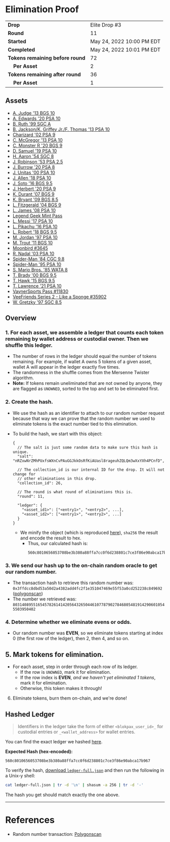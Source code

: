 # Elimination Proof

|||
|---|---|
| **Drop** | Elite Drop #3 |
| **Round** | 11 |
| **Started** | May 24, 2022 10:00 PM EDT |
| **Completed** | May 24, 2022 10:01 PM EDT |
| **Tokens remaining before round** | 72 |
| **&nbsp;&nbsp;&nbsp;&nbsp;Per Asset** | 2 |
| **Tokens remaining after round** | 36 |
| **&nbsp;&nbsp;&nbsp;&nbsp;Per Asset** | 1 |

## Assets

- [A. Judge &#039;13 BGS 10](asset-1754.md)
- [A. Edwards &#039;20 PSA 10](asset-1755.md)
- [B. Ruth &#039;99 SGC A](asset-1756.md)
- [B. Jackson/K. Griffey Jr./F. Thomas &#039;13 PSA 10](asset-1757.md)
- [Charizard &#039;02 PSA 9](asset-1758.md)
- [C. McGregor &#039;13 PSA 10](asset-1759.md)
- [C. Monster R &#039;20 BGS 9](asset-1760.md)
- [D. Samuel &#039;19 PSA 10](asset-1761.md)
- [H. Aaron &#039;54 SGC 8](asset-1762.md)
- [J. Robinson &#039;53 PSA 2.5](asset-1763.md)
- [J. Burrow &#039;20 PSA 8](asset-1764.md)
- [J. Unitas &#039;00 PSA 10](asset-1765.md)
- [J. Allen &#039;18 PSA 10](asset-1766.md)
- [J. Soto &#039;16 BGS 9.5](asset-1767.md)
- [J. Herbert &#039;20 PSA 9](asset-1768.md)
- [K. Durant &#039;07 BGS 9](asset-1769.md)
- [K. Bryant &#039;09 BGS 8.5](asset-1770.md)
- [L. Fitzgerald &#039;04 BGS 9](asset-1771.md)
- [L. James &#039;08 PSA 10](asset-1772.md)
- [Legend Geek Mint Pass](asset-1773.md)
- [L. Messi &#039;17 PSA 10](asset-1774.md)
- [L. Pikachu &#039;16 PSA 10](asset-1775.md)
- [L. Robert &#039;18 BGS 9.5](asset-1776.md)
- [M. Jordan &#039;97 PSA 10](asset-1777.md)
- [M. Trout &#039;11 BGS 10](asset-1778.md)
- [Moonbird #3645](asset-1779.md)
- [R. Nadal &#039;03 PSA 10](asset-1780.md)
- [Spider-Man &#039;84 CGC 9.8](asset-1781.md)
- [Spider-Man &#039;95 PSA 10](asset-1782.md)
- [S. Mario Bros. &#039;85 WATA 8](asset-1783.md)
- [T. Brady &#039;00 BGS 9.5](asset-1784.md)
- [T. Hawk &#039;15 BGS 9.5](asset-1785.md)
- [T. Lawrence &#039;21 PSA 10](asset-1786.md)
- [VaynerSports Pass #11830](asset-1787.md)
- [VeeFriends Series 2 - Like a Sponge #35902](asset-1788.md)
- [W. Gretzky &#039;97 SGC 8.5](asset-1789.md)

## Overview

### 1. For each asset, we assemble a ledger that counts each token remaining by wallet address or custodial owner. Then we shuffle this ledger.
- The number of rows in the ledger should equal the number of tokens remaining. For example, if wallet A owns 5 tokens of a given asset, wallet A will appear in the ledger exactly five times.
- The randomness in the shuffle comes from the Mersenne Twister algorithm.
- **Note:** If tokens remain uneliminated that are not owned by anyone, they are flagged as `UNOWNED`, sorted to the top and set to be eliminated first.

### 2. Create the hash.
- We use the hash as an identifier to attach to our random number request because that way we can prove that the random number we used to eliminate tokens is the exact number tied to this elimination.
- To build the hash, we start with this object:
  ```jsonc
  {
    // The salt is just some random data to make sure this hash is unique.
    "salt": "nRZxwNrZMhPUxfsWXnCvPAuGGJkkOsRfKiAUasl8rageuhZQLQm3wXxYXh4PCnfD",

    // The collection_id is our internal ID for the drop. It will not change for
    // other eliminations in this drop.
    "collection_id": 26,

    // The round is what round of eliminations this is.
    "round": 11,

    "ledger": {
      "<asset_id1>": ["<entry1>", "<entry2>", ...],
      "<asset_id2>": ["<entry1>", "<entry2>", ...]
    }
  }
  ```

  - We minify the object (which is reproduced [here][ledger_full]), `sha256` the result and encode the result to hex.
    - Thus, our calculated hash is:
      ```plain
      560c8010656053708be3b380a88ffa7cc0f6d238801c7ce3f86e90abca17b967
      ```

### 3. We send our hash up to the on-chain random oracle to get our random number.
  - The transaction hash to retrieve this random number was: `0x3ffdcc8dbd53a50d2a4382add4fc2f1e351047469e55f53a0cd252238c849692` ([polygonscan][random_txn])
  - The number we retrieved was: `80314089551654578261414205643265044610778790278468054819142906010545503950402`

### 4. Determine whether we eliminate evens or odds.
  
  - Our random number was **EVEN**, so we eliminate tokens starting at index 0 (the first row of the ledger), then 2, then 4, and so on.
  
## 5. Mark tokens for elimination.
  - For each asset, step in order through each row of its ledger.
    - If the row is `UNOWNED`, mark it for elimination.
    - If the row index is **EVEN**, _and we haven't yet eliminated 1 tokens_, mark it for elimination.
    - Otherwise, this token makes it through!

6. Eliminate tokens, burn them on-chain, and we're done!

## Hashed Ledger

> Identifiers in the ledger take the form of either `<blokpax_user_id>_` for custodial entries or `_<wallet_address>` for wallet entries.

You can find the exact ledger we hashed [here][ledger_full].

**Expected Hash (hex-encoded):**
```
560c8010656053708be3b380a88ffa7cc0f6d238801c7ce3f86e90abca17b967
```

To verify the hash, [download `ledger-full.json`][ledger_full] and then run the following in a Unix-y shell:

```bash
cat ledger-full.json | tr -d '\n' | shasum -a 256 | tr -d '-'
```

The hash you get should match exactly the one above.

---

# References

- Random number transaction: [Polygonscan][random_txn]

[random_txn]: https://polygonscan.com/tx/0x3ffdcc8dbd53a50d2a4382add4fc2f1e351047469e55f53a0cd252238c849692
[ledger_full]: ledger-full.json
